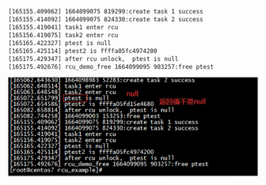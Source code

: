 
```
[165155.409062] 1664099075 819299:create task 1 success
[165155.414092] 1664099075 824330:create task 2 success
[165155.419041] task1 enter rcu 
[165156.419075] task2 enter rcu 
[165165.422327] ptest is null 
[165165.425114] ptest2 is ffffa05fc4974200 
[165175.429347] after rcu unlock,  ptest is null 
[165175.492676] rcu_demo_free 1664099095 903257:free ptest
```

![image](https://github.com/magnate3/linux-riscv-dev/blob/main/exercises/rcu/rcu_test2/test2.png)